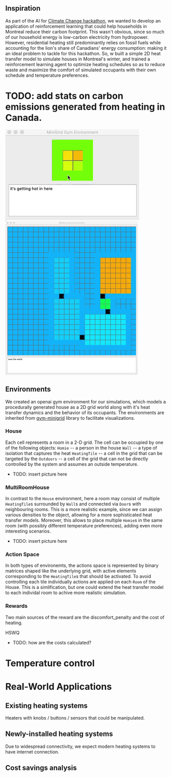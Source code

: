 ## Inspiration

As part of the AI for [Climate Change hackathon](https://github.com/ai-launchlab/ccai-hackathon-2019), we wanted to develop an application of reinforcement learning that could help households in Montreal reduce their carbon footprint. This wasn't obvious, since so much of our household energy is low-carbon electricity from hydropower. However, residential heating still predominantly relies on fossil fuels while accounting for the lion's share of Canadians' energy consumption: making it an ideal problem to tackle for this hackathon. So, w built a simple 2D heat transfer model to simulate houses in Montreal's winter, and trained a reinforcement learning agent to optimize heating schedules so as to reduce waste and maximize the comfort of simulated occupants with their own schedule and temperature preferences.

# TODO: add stats on carbon emissions generated from heating in Canada.
![](assets/4rooms.gif)
![](assets/multi_room.gif)

## Environments
We created an openai gym environment for our simulations, which models a procedurally generated house as a 2D grid world along with it's heat transfer dynamics and the behavior of its occupants. The environments are inherited from [gym-minigrid](https://github.com/maximecb/gym-minigrid) library to facilitate visualizations.

### House
Each cell represents a room in a 2-D grid. The cell can be occupied by one of the following objects:
`Homie` -- a person in the house
`Wall` -- a type of isolation that captures the heat 
`HeatingTile` -- a cell in the grid that can be targeted by the 
`Outdoors` -- a cell of the grid that can not be directly controlled by the system and assumes an outside temperature.

- TODO: insert picture here

### MultiRoomHouse
In contrast to the `House` environment, here a room may consist of multiple `HeatingTile`s surrounded by `Wall`s and connected via `Door`s with neighbouring rooms. This is a more realistic example, since we can assign various densities to the object, allowing for a more sophisticated heat transfer models.
Moreover, this allows to place multiple `Homie`s in the same room (with possibly different temperature preferences), adding even more interesting scenarios. 

- TODO: insert picture here


### Action Space
In both types of environemts, the actions space is represented by binary matrices shaped like the underlying grid, with active elements corresponding to the `HeatingTile`s that should be activated. To avoid controlling each tile individually actions are applied on each `Room` of the House. This is a simlification, but one could extend the heat transfer model to each individal room to achive more realistic simulation.

### Rewards
Two main sources of the reward are the discomfort_penalty and the cost of heating.

HSWQ
- TODO: how are the costs calculated?


# Temperature control


# Real-World Applications


## Existing heating systems
Heaters with knobs / buttons / sensors that could be manipulated.


## Newly-installed heating systems
Due to widespread connectivity, we expect modern heating systems to have internet connection.

## Cost savings analysis
